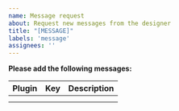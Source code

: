 ```yaml
---
name: Message request
about: Request new messages from the designer
title: "[MESSAGE]"
labels: 'message'
assignees: ''
---
```


**Please add the following messages:**

| Plugin  | Key | Description |
| ------- | --- | ----------- |
|  |  |  |
|  |  |  |